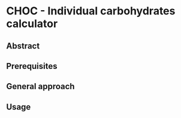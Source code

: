 <h1>CHOC - Individual carbohydrates calculator

<h2>Abstract

<h2>Prerequisites

<h2>General approach

<h2>Usage


